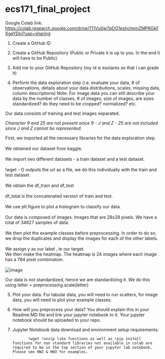 # ecs171_final_project

Google Colab link: https://colab.research.google.com/drive/1TIVu0w7qDO1eshcImmZMPKGkFXgeYDpj?usp=sharing

1. Create a GitHub ID

2. Create a GitHub Repository (Public or Private it is up to you. In the end it will have to be Public)

3. Add me to your GitHub Repository (my id is esolares so that I can grade it)

4. Perform the data exploration step (i.e. evaluate your data, # of observations, details about your data distributions, scales, missing data, column descriptions) Note: For image data you can still describe your data by the number of classes, # of images, size of images, are sizes standardized? do they need to be cropped? normalized? etc.

Our data consists of training and test images separated.

*Character 9 and 25 are not present since 9 - J and Z - 25 are not included since J and Z cannot be represented.*

First, we imported all the necessary libraries for the data exploration step.
<br><br>
We obtained our dataset from kaggle.
<br><br>
We import two different datasets - a train dataset and a test dataset.
<br><br>
!wget - O outputs the url as a file, we do this individually with the train and test dataset.
<br><br>
We obtain the df_train and df_test
<br><br>
df_total is the concatenated version of train and test.
<br><br>
We use plt.figure to plot a histogram to classify our data.
<br><br>
Our data is composed of images. Images that are 28x28 pixels. We have a total of 34627 samples of data. 
<br><br>
We then plot the example classes before preprocessing. In order to do so, we drop the duplicates and display the images for each of the other labels.
<br><br>
We assign y as our label , ie our target.
<br>
We then make the heatmap. The heatmap is 24 images where each image has a 784 pixel combination. 
<br><br>
![image](https://user-images.githubusercontent.com/70460449/202991165-d83a4b87-a9c0-4cb0-8a31-b5c646130d23.png)


Our data is not standardized, hence we are standardizing it.
We do this using letter = preprocessing.scale(letter)

5. Plot your data. For tabular data, you will need to run scatters, for image data, you will need to plot your example classes.



6. How will you preprocess your data? You should explain this in your Readme.MD file and link your jupyter notebook to it. Your jupyter notebook should be uploaded to your repo.



7. Jupyter Notebook data download and environment setup requirements: 



              !wget !unzip like functions as well as !pip install functions for non standard libraries not available in colab are required to be in the top section of your jupyter lab notebook. Please see HW2 & HW3 for examples.
